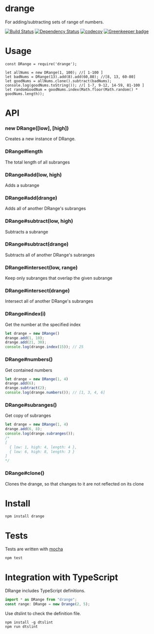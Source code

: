 # drange

For adding/subtracting sets of range of numbers.

[![Build Status](https://secure.travis-ci.org/fent/node-drange.svg)](http://travis-ci.org/fent/node-drange)
[![Dependency Status](https://david-dm.org/fent/node-drange.svg)](https://david-dm.org/fent/node-drange)
[![codecov](https://codecov.io/gh/fent/node-drange/branch/master/graph/badge.svg)](https://codecov.io/gh/fent/node-drange) [![Greenkeeper badge](https://badges.greenkeeper.io/fent/node-drange.svg)](https://greenkeeper.io/)

# Usage

```
const DRange = require('drange');

let allNums = new DRange(1, 100); //[ 1-100 ]
let badNums = DRange(13).add(8).add(60,80); //[8, 13, 60-80]
let goodNums = allNums.clone().subtract(badNums);
console.log(goodNums.toString()); //[ 1-7, 9-12, 14-59, 81-100 ]
let randomGoodNum = goodNums.index(Math.floor(Math.random() * goodNums.length));
```

# API
### new DRange([low], [high])
Creates a new instance of DRange.

### DRange#length
The total length of all subranges

### DRange#add(low, high)
Adds a subrange

### DRange#add(drange)
Adds all of another DRange's subranges

### DRange#subtract(low, high)
Subtracts a subrange

### DRange#subtract(drange)
Subtracts all of another DRange's subranges

### DRange#intersect(low, range)
Keep only subranges that overlap the given subrange

### DRange#intersect(drange)
Intersect all of another DRange's subranges

### DRange#index(i)
Get the number at the specified index

```js
let drange = new DRange()
drange.add(1, 10);
drange.add(21, 30);
console.log(drange.index(15)); // 25
```

### DRange#numbers()
Get contained numbers

```js
let drange = new DRange(1, 4)
drange.add(6);
drange.subtract(2);
console.log(drange.numbers()); // [1, 3, 4, 6]
```

### DRange#subranges()
Get copy of subranges

```js
let drange = new DRange(1, 4)
drange.add(6, 8);
console.log(drange.subranges());
/*
[
  { low: 1, high: 4, length: 4 },
  { low: 6, high: 8, length: 3 }
]
*/
```

### DRange#clone()
Clones the drange, so that changes to it are not reflected on its clone


# Install

    npm install drange

# Tests

Tests are written with [mocha](https://mochajs.org)

    npm test

# Integration with TypeScript

DRange includes TypeScript definitions.

```typescript
import * as DRange from "drange";
const range: DRange = new Drange(2, 5);
```

Use dtslint to check the definition file.

    npm install -g dtslint
    npm run dtslint
